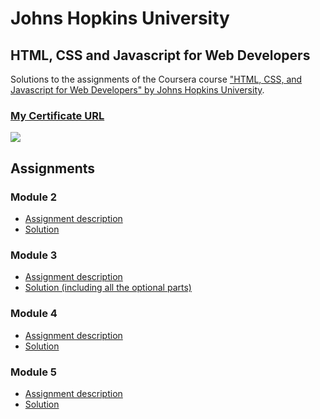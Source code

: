 # Johns Hopkins University
## HTML, CSS and Javascript for Web Developers

Solutions to the assignments of the Coursera course
["HTML, CSS, and Javascript for Web Developers" by Johns Hopkins University](https://www.coursera.org/learn/html-css-javascript-for-web-developers).

### [My Certificate URL](https://coursera.org/share/07866db72b317e55d5fe7bdcbdca8288)
![](https://courseramattiaippoliti.s3.us-east-1.amazonaws.com/John%20Hopkins/Coursera%20UFKJC2N7M4TT_page-0001.jpg?response-content-disposition=inline&X-Amz-Security-Token=IQoJb3JpZ2luX2VjEEwaDGV1LWNlbnRyYWwtMSJIMEYCIQC9R0DiNmVbGJkbyFTKFBoECaUNxI2GiXVSpv4hTN3dCgIhAJbGMNM1k8ao14Obi3DMAMdPacxTz9kHvHHnzLUNGaHPKvYCCEUQABoMNzAzMzk2NjQ1MDcwIgyRLsF33eIL2b%2BEK2Yq0wKyA3PfEk6ZMMSosjRXjweHZxLSkyyZBDRMwm%2BphNfVWvq4c9%2Br8xtyyN10X3j32%2FyfjKuL%2BAcOr0MP7Xke4odmwkC%2FdtlbkHQ9Px%2BYClUNeBsffi3I1X6uW81vnRXVnqLj7vFwYa1XPQYUBK6c85GK0Y4XZn0Bb5R268ABGmAZd7l465F%2FkQJaWv%2BYzJ6H4zJZjwLUNHhU7NZd8Yx8xz4iNjLvSYO%2F4CFciHrLUqJBAaBTjIEMljDiX6dc6MjdFV7mtPly2j775aJ4GP8kVsJqYpnZokeLUfKJQAsSKPkNa3Q04STy6QVipK34oLnxn2OA16BatZwI8wcH3ktg9wLeFf6qlcFkxRp653z2jzT0CuwgQ%2Bw2WXgEq2W6quNNs6cxC3YHHlK1PPNhtVEnNAm9TzC8gUOA%2BAKPaQY0OR%2BFMdR6BLuFcCtQPp8axYEYTbwAW9Yw58ORjgY6sgLOcHCgKyYVORLSWxFdK%2Fxjnbx%2FbYCQBF2WJr5WR7kHcvr4cFk%2Br1jpOzA7KLr5q1mDLr0WP8chL5jdVqqxopnEcCEhAefaMqadY%2BJjHjJv5AYlXz%2B5HQKUyNay43Im2XQG0TlfGSc5xuwl2LWUqcXFT6Yqh6ntDFqUhCth%2BUfV09tiVZxMpQcOjruMqHA1waCBkZAH8%2BRLWJbySiTbJvIQdCK6GBC5jttD67ELC7dyZx313lNbNmgcxON%2BftjbeGXgLwxGExvDsqIz%2BOgkXEnoruIDHRZRCSKrcR83yBIQKSpNiZT8SSHEkJEde%2BMlajb5HwmLTYGY3dpfwbuazR63iE34kjtKUCIvDraCVg%2F4SUPmtAf4Ht3bbxsMikJRi6nQ1Z%2BnGHcgxuF6LSNheOhB8J4%3D&X-Amz-Algorithm=AWS4-HMAC-SHA256&X-Amz-Date=20211223T165720Z&X-Amz-SignedHeaders=host&X-Amz-Expires=300&X-Amz-Credential=ASIA2HRNVBDHM7R4PTBM%2F20211223%2Fus-east-1%2Fs3%2Faws4_request&X-Amz-Signature=f61f8ed5d5ce856f7b7b29702bc6c32b15cb05c52a26353e093550eb9feeacc4)
## Assignments

### Module 2
* [Assignment description](./assignment/assignment-2/week2.md)
* [Solution](https://mattiaippoliti.github.io/Johns-Hopkins-University-HTML-CSS-JS/week2/)

### Module 3
* [Assignment description](./assignment/assignment3/Assignment-3.md)
* [Solution (including all the optional parts)](https://mattiaippoliti.github.io/Johns-Hopkins-University-HTML-CSS-JS/week3/)

### Module 4
* [Assignment description](./assignment/assignment4/Assignment-4.md)
* [Solution](https://mattiaippoliti.github.io/Johns-Hopkins-University-HTML-CSS-JS/week4/)

### Module 5
* [Assignment description](./assignment/assignment5/Assignment-5.md)
* [Solution](https://mattiaippoliti.github.io/Johns-Hopkins-University-HTML-CSS-JS/week5/)
